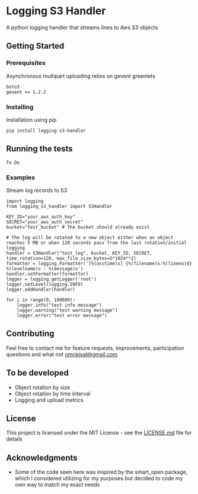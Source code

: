 # Logging S3 Handler

A python logging handler that streams lines to Aws S3 objects

## Getting Started

### Prerequisites

Asynchronous multipart uploading relies on gevent greenlets

```
boto3
gevent >= 1.2.2
```

### Installing

Installation using pip

```
pip install logging-s3-handler
```

## Running the tests

```
To Do
```

### Examples
Stream log records to S3
```
import logging
from logging_s3_handler import S3Handler

KEY_ID="your_aws_auth_key"
SECRET="your_aws_auth_secret"
bucket="test_bucket" # The bucket should already exist

# The log will be rotated to a new object either when an object reaches 5 MB or when 120 seconds pass from the last rotation/initial logging
handler = S3Handler("test_log", bucket, KEY_ID, SECRET, time_rotation=120, max_file_size_bytes=5*1024**2)
formatter = logging.Formatter('[%(asctime)s] {%(filename)s:%(lineno)d} %(levelname)s - %(message)s')
handler.setFormatter(formatter)
logger = logging.getLogger('root')
logger.setLevel(logging.INFO)
logger.addHandler(handler)

for i in range(0, 100000):
    logger.info("test info message")
    logger.warning("test warning message")
    logger.error("test error message")
```

## Contributing

Feel free to contact me for feature requests, improvements, participation questions and what not
omrieival@gmail.com

## To be developed
* Object rotation by size
* Object rotation by time interval
* Logging and upload metrics

## License

This project is licensed under the MIT License - see the [LICENSE.md](LICENSE) file for details

## Acknowledgments

* Some of the code seen here was inspired by the smart_open package, which I considered utilizing for my purposes but decided to code my own way to match my exact needs

